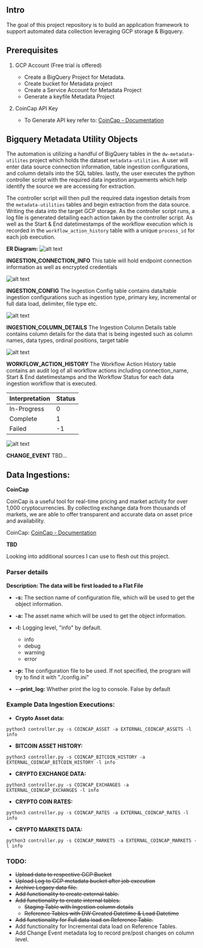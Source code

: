 ## Intro
The goal of this project repository is to build an application framework to support automated data collection leveraging GCP storage & Bigquery.

## Prerequisites

1. GCP Account (Free trial is offered)
    * Create a BigQuery Project for Metadata.
    * Create bucket for Metadata project
    * Create a Service Account for Metadata Project
    * Generate a keyfile Metadata Project

2. CoinCap API Key
    * To Generate API key refer to: <a href="https://docs.coincap.io/#intro" target="_blank">CoinCap - Documentation</a> 


## Bigquery Metadata Utility Objects

The automation is utilizing a handful of BigQuery tables in the `dw-metadata-utilites` project which holds the dataset `metadata-utilities`.
A user will enter data source connection information, table ingestion configurations, and column details into the SQL tables. lastly, the user executes the 
python controller script with the required data ingestion arguements which help identify the source we are accessing for extraction. 

The controller script will then pull the required data ingestion details from the `metadata-utilities` tables and begin extraction from the data source. Writing 
the data into the target GCP storage. As the controller script runs, a log file is generated detailing each action taken by the controller script. As well as the 
Start & End datetimestamps of the workflow execution which is recorded in the `workflow_action_history` table with a unique `process_id` for each job execution.

**ER Diagram:**
![alt text](metadata_utilities.png)


**INGESTION_CONNECTION_INFO**
This table will hold endpoint connection information as well as encrypted credentials

![alt text](connection_info.png)

**INGESTION_CONFIG** 
The Ingestion Config table contains data/table ingestion configurations such as ingestion type, primary key, incremental or full data load, delimiter, file type etc.

![alt text](ingestion_config.png)

**INGESTION_COLUMN_DETAILS**
The Ingestion Column Details table contains column details for the data that is being ingested such as column names, data types, ordinal positions, target table

![alt text](ingestion_column_details.png)

**WORKFLOW_ACTION_HISTORY**
The Workflow Action History table contains an audit log of all workflow actions including connection_name, Start & End datetimestamps and the Workflow Status for each data 
ingestion workflow that is executed.

| Interpretation | Status |
|----------------|--------|
| In-Progress    | 0      |
| Complete       | 1      |
| Failed         | -1     |


![alt text](workflow_action_history.png)

**CHANGE_EVENT**
TBD...

## Data Ingestions: 

**CoinCap**

CoinCap is a useful tool for real-time pricing and market activity for over 1,000 cryptocurrencies. By collecting exchange data from thousands of markets, we are able to offer
transparent and accurate data on asset price and availability. 

CoinCap: <a href="https://docs.coincap.io/#intro" target="_blank">CoinCap - Documentation</a>

**TBD**

Looking into additional sources I can use to flesh out this project. 


### Parser details

**Description: The data will be first loaded to a Flat File**

* **-s:** The section name of configuration file, which will be used to get the object information.

* **-a:** The asset name which will be used to get the object information.

* **-l:** Logging level, "info" by default.
    * info
    * debug
    * warning
    * error

* **-p:** The configuration file to be used. If not specified, the program will try to find it with "./config.ini"

* **--print_log:** Whether print the log to console. False by default


### Example Data Ingestion Executions:

* **Crypto Asset data:** 
``` 
python3 controller.py -s COINCAP_ASSET -a EXTERNAL_COINCAP_ASSETS -l info 
```


* **BITCOIN ASSET HISTORY:** 
```
python3 controller.py -s COINCAP_BITCOIN_HISTORY -a EXTERNAL_COINCAP_BITCOIN_HISTORY -l info
```

* **CRYPTO EXCHANGE DATA:** 
```
python3 controller.py -s COINCAP_EXCHANGES -a EXTERNAL_COINCAP_EXCHANGES -l info
```

* **CRYPTO COIN RATES:** 
```
python3 controller.py -s COINCAP_RATES -a EXTERNAL_COINCAP_RATES -l info
```

* **CRYPTO MARKETS DATA:** 
```
python3 controller.py -s COINCAP_MARKETS -a EXTERNAL_COINCAP_MARKETS -l info
```

### TODO: 
* ~~Upload data to respective GCP Bucket~~ 
* ~~Upload Log to GCP metadata bucket after job execution~~
* ~~Archive Legacy data file.~~
* ~~Add functionality to create external table.~~
* ~~Add functionality to create internal tables.~~
    * ~~Staging Table with Ingestion column details~~ 
    * ~~Reference Tables with DW Created Datetime & Load Datetime~~
* ~~Add functionality for Full data load on Reference Table.~~
* Add functionality for Incremental data load on Reference Tables.
* Add Change Event metadata log to record pre/post changes on column level.

